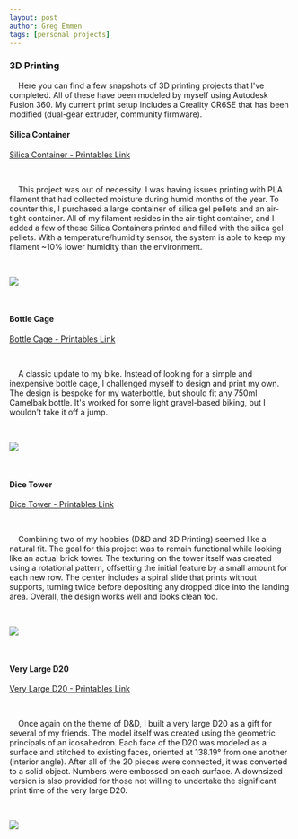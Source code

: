 ```yaml
---
layout: post
author: Greg Emmen
tags: [personal projects]
---
```


### 3D Printing

&nbsp;&nbsp;&nbsp;&nbsp;Here you can find a few snapshots of 3D printing projects that I've completed. All of these have been modeled by myself using Autodesk Fusion 360. My current print setup includes a Creality CR6SE that has been modified (dual-gear extruder, community firmware).

#### Silica Container

<a href="https://www.printables.com/model/280575-silica-container-cylinder-w-screw-cap" target="_blank">Silica Container - Printables Link</a>

&nbsp;

&nbsp;&nbsp;&nbsp;&nbsp;This project was out of necessity. I was having issues printing with PLA filament that had collected moisture during humid months of the year. To counter this, I purchased a large container of silica gel pellets and an air-tight container. All of my filament resides in the air-tight container, and I added a few of these Silica Containers printed and filled with the silica gel pellets. With a temperature/humidity sensor, the system is able to keep my filament ~10% lower humidity than the environment.

&nbsp;

<img src="/assets/img/SilicaContainer.jpg" class="center">

&nbsp;

#### Bottle Cage

<a href="https://www.printables.com/model/125191-bottle-cage-fits-750ml-camelbak" target="_blank">Bottle Cage - Printables Link</a>

&nbsp;

&nbsp;&nbsp;&nbsp;&nbsp;A classic update to my bike. Instead of looking for a simple and inexpensive bottle cage, I challenged myself to design and print my own. The design is bespoke for my waterbottle, but should fit any 750ml Camelbak bottle. It's worked for some light gravel-based biking, but I wouldn't take it off a jump.

&nbsp;

<img src="/assets/img/BottleCage.jpg" class="center">

&nbsp;

#### Dice Tower

<a href="https://www.printables.com/model/71572-simple-dice-tower" target="_blank">Dice Tower - Printables Link</a>

&nbsp;

&nbsp;&nbsp;&nbsp;&nbsp;Combining two of my hobbies (D&D and 3D Printing) seemed like a natural fit. The goal for this project was to remain functional while looking like an actual brick tower. The texturing on the tower itself was created using a rotational pattern, offsetting the initial feature by a small amount for each new row. The center includes a spiral slide that prints without supports, turning twice before depositing any dropped dice into the landing area. Overall, the design works well and looks clean too.

&nbsp;

<img src="/assets/img/DiceTower.jpg" class="center">

&nbsp;

#### Very Large D20

<a href="https://www.printables.com/model/71574-very-large-d20" target="_blank">Very Large D20 - Printables Link</a>

&nbsp;

&nbsp;&nbsp;&nbsp;&nbsp;Once again on the theme of D&D, I built a very large D20 as a gift for several of my friends. The model itself was created using the geometric principals of an icosahedron. Each face of the D20 was modeled as a surface and stitched to existing faces, oriented at 138.19° from one another (interior angle). After all of the 20 pieces were connected, it was converted to a solid object. Numbers were embossed on each surface. A downsized version is also provided for those not willing to undertake the significant print time of the very large D20.

&nbsp;

<img src="/assets/img/VeryLargeD20.jpg" class="center">
